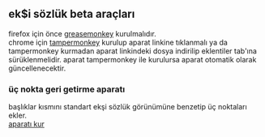 <h2>ek$i sözlük beta araçları</h2>
firefox için önce <a href="https://addons.mozilla.org/en-US/firefox/addon/greasemonkey/">greasemonkey</a> kurulmalıdır.<br/>
chrome için <a href="https://chrome.google.com/webstore/detail/tampermonkey/dhdgffkkebhmkfjojejmpbldmpobfkfo">tampermonkey</a> kurulup aparat linkine tıklanmalı ya da tampermonkey kurmadan aparat linkindeki dosya indirilip eklentiler tab'ına sürüklenmelidir. aparat tampermonkey ile kurulursa aparat otomatik olarak güncellenecektir.<br />

<h3>üç nokta geri getirme aparatı</h3>
başlıklar kısmını standart ekşi sözlük görünümüne benzetip üç noktaları ekler.<br />
<a href="https://github.com/kolpazar/eksibeta/raw/master/src/scripts/eksibeta_ucnokta.user.js">aparatı kur</a>